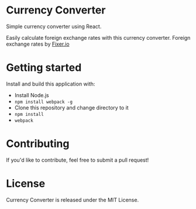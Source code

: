 # Currency Converter
Simple currency converter using React.

Easily calculate foreign exchange rates with this currency converter. Foreign exchange rates by [Fixer.io](http://fixer.io)

# Getting started
Install and build this application with:
* Install Node.js
* ```npm install webpack -g```
* Clone this repository and change directory to it
* ```npm install```
* ```webpack```

# Contributing
If you'd like to contribute, feel free to submit a pull request!

# License
Currency Converter is released under the MIT License.
